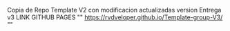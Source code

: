 Copia de Repo Template V2 con modificacion actualizadas
version Entrega v3 
LINK GITHUB PAGES ""  https://rvdveloper.github.io/Template-group-V3/  ""
